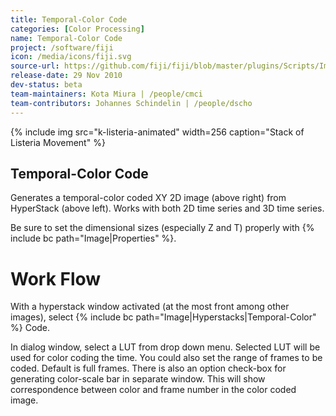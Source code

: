 ```yaml
---
title: Temporal-Color Code
categories: [Color Processing]
name: Temporal-Color Code
project: /software/fiji
icon: /media/icons/fiji.svg
source-url: https://github.com/fiji/fiji/blob/master/plugins/Scripts/Image/Hyperstacks/Temporal-Color_Code.ijm
release-date: 29 Nov 2010
dev-status: beta
team-maintainers: Kota Miura | /people/cmci
team-contributors: Johannes Schindelin | /people/dscho
---
```


{% include img src="k-listeria-animated" width=256 caption="Stack of Listeria Movement" %}

## Temporal-Color Code

Generates a temporal-color coded XY 2D image (above right) from HyperStack (above left). Works with both 2D time series and 3D time series.

Be sure to set the dimensional sizes (especially Z and T) properly with {% include bc path="Image|Properties" %}.

# Work Flow

With a hyperstack window activated (at the most front among other images), select {% include bc path="Image|Hyperstacks|Temporal-Color" %} Code.

In dialog window, select a LUT from drop down menu. Selected LUT will be used for color coding the time. You could also set the range of frames to be coded. Default is full frames. There is also an option check-box for generating color-scale bar in separate window. This will show correspondence between color and frame number in the color coded image.
